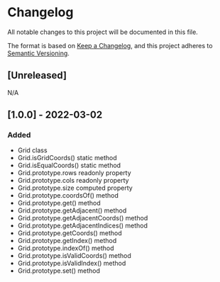 # Changelog
All notable changes to this project will be documented in this file.

The format is based on [Keep a Changelog](https://keepachangelog.com/en/1.0.0/),
and this project adheres to [Semantic Versioning](https://semver.org/spec/v2.0.0.html).

## [Unreleased]

N/A

## [1.0.0] - 2022-03-02
### Added
- Grid class
- Grid.isGridCoords() static method
- Grid.isEqualCoords() static method
- Grid.prototype.rows readonly property
- Grid.prototype.cols readonly property
- Grid.prototype.size computed property
- Grid.prototype.coordsOf() method
- Grid.prototype.get() method
- Grid.prototype.getAdjacent() method
- Grid.prototype.getAdjacentCoords() method
- Grid.prototype.getAdjacentIndices() method
- Grid.prototype.getCoords() method
- Grid.prototype.getIndex() method
- Grid.prototype.indexOf() method
- Grid.prototype.isValidCoords() method
- Grid.prototype.isValidIndex() method
- Grid.prototype.set() method
